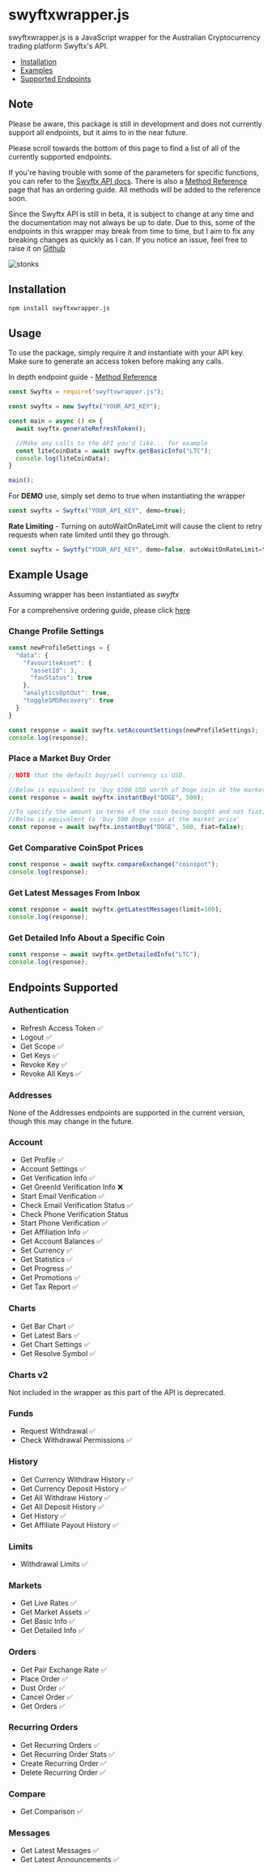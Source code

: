 # swyftxwrapper.js

swyftxwrapper.js is a JavaScript wrapper for the Australian Cryptocurrency trading platform Swyftx's API.

* [Installation](#installation)
* [Examples](#example-usage)
* [Supported Endpoints](#endpoints-supported)

## Note

Please be aware, this package is still in development and does not currently support all endpoints, but it aims to in the near future. 

Please scroll towards the bottom of this page to find a list of all of the currently supported endpoints.

If you're having trouble with some of the parameters for specific functions, you can refer to the [Swyftx API docs](https://docs.swyftx.com.au/). There is also a [Method Reference](https://github.com/jesse10klein/SwyftxWrapper.js/blob/main/MethodReference.md) page that has an ordering guide. All methods will be added to the reference soon.

Since the Swyftx API is still in beta, it is subject to change at any time and the documentation may not always be up to date. Due to this, some of the endpoints in this wrapper may break from time to time, but I aim to fix any breaking changes as quickly as I can. If you notice an issue, feel free to raise it on [Github](https://github.com/jesse10klein/SwyftxWrapper.js)

![stonks](https://media.giphy.com/media/XDAY1NNG2VvobAp9o0/giphy.gif)

## Installation

```bash
npm install swyftxwrapper.js
```

## Usage

To use the package, simply require it and instantiate with your API key. Make sure to generate an access token before making any calls.

In depth endpoint guide - [Method Reference](https://github.com/jesse10klein/SwyftxWrapper.js/blob/main/MethodReference.md)

```javascript
const Swyftx = require("swyftxwrapper.js");

const swyftx = new Swyftx("YOUR_API_KEY");

const main = async () => {
  await swyftx.generateRefreshToken();

  //Make any calls to the API you'd like... for example
  const liteCoinData = await swyftx.getBasicInfo("LTC");
  console.log(liteCoinData);
}

main();
```

For **DEMO** use, simply set demo to true when instantiating the wrapper

```javascript
const swyftx = Swyftx("YOUR_API_KEY", demo=true);
```

**Rate Limiting** - Turning on autoWaitOnRateLimit will cause the client to retry requests when rate limited until they go through.

```javascript
const swyftx = Swytfy("YOUR_API_KEY", demo=false, autoWaitOnRateLimit=true)
```

## Example Usage

Assuming wrapper has been instantiated as *swyftx*

For a comprehensive ordering guide, please click [here](https://github.com/jesse10klein/SwyftxWrapper.js/blob/main/MethodReference.md)

### Change Profile Settings

```javascript
const newProfileSettings = {
  "data": {
    "favouriteAsset": {
      "assetId": 3,
      "favStatus": true
    },
    "analyticsOptOut": true,
    "toggleSMSRecovery": true
  }
}

const response = await swyftx.setAccountSettings(newProfileSettings);
console.log(response);
```

### Place a Market Buy Order

```javascript
//NOTE that the default buy/sell currency is USD.

//Below is equivalent to 'buy $500 USD worth of Doge coin at the market price'
const response = await swyftx.instantBuy("DOGE", 500);

//To specify the amount in terms of the coin being bought and not fiat, set fiat=false
//Below is equivalent to 'buy 500 Doge coin at the market price'
const reponse = await swyftx.instantBuy("DOGE", 500, fiat=false);

```

### Get Comparative CoinSpot Prices

```javascript
const response = await swyftx.compareExchange("coinspot");
console.log(response);
```

### Get Latest Messages From Inbox
```javascript
const response = await swyftx.getLatestMessages(limit=100);
console.log(response);
```

### Get Detailed Info About a Specific Coin
```javascript
const response = await swyftx.getDetailedInfo("LTC");
console.log(response);
```


## Endpoints Supported

### Authentication
* Refresh Access Token &#x2705;
* Logout &#x2705;
* Get Scope &#x2705;
* Get Keys &#x2705;
* Revoke Key &#x2705;
* Revoke All Keys &#x2705;

### Addresses

None of the Addresses endpoints are supported in the current version, though this may change in the future.

### Account

* Get Profile &#x2705;
* Account Settings &#x2705;
* Get Verification Info &#x2705;
* Get GreenId Verification Info &#10060;
* Start Email Verification &#x2705;
* Check Email Verification Status &#x2705;
* Check Phone Verification Status
* Start Phone Verification &#x2705;
* Get Affiliation Info &#x2705;
* Get Account Balances &#x2705;
* Set Currency &#x2705;
* Get Statistics &#x2705;
* Get Progress &#x2705;
* Get Promotions &#x2705;
* Get Tax Report &#x2705;

### Charts

* Get Bar Chart &#x2705;
* Get Latest Bars &#x2705;
* Get Chart Settings &#x2705;
* Get Resolve Symbol &#x2705;

### Charts v2

Not included in the wrapper as this part of the API is deprecated.

### Funds

* Request Withdrawal &#x2705;
* Check Withdrawal Permissions &#x2705;

### History

* Get Currency Withdraw History &#x2705;
* Get Currency Deposit History &#x2705;
* Get All Withdraw History &#x2705;
* Get All Deposit History &#x2705;
* Get History &#x2705;
* Get Affiliate Payout History &#x2705;

### Limits

* Withdrawal Limits &#x2705;

### Markets

* Get Live Rates &#x2705;
* Get Market Assets &#x2705;
* Get Basic Info &#x2705;
* Get Detailed Info &#x2705;

### Orders

* Get Pair Exchange Rate &#x2705;
* Place Order &#x2705;
* Dust Order &#x2705;
* Cancel Order &#x2705;
* Get Orders &#x2705;

### Recurring Orders

* Get Recurring Orders &#x2705;
* Get Recurring Order Stats &#x2705;
* Create Recurring Order &#x2705;
* Delete Recurring Order &#x2705;

### Compare

* Get Comparison &#x2705;

### Messages

* Get Latest Messages &#x2705;
* Get Latest Announcements &#x2705;



